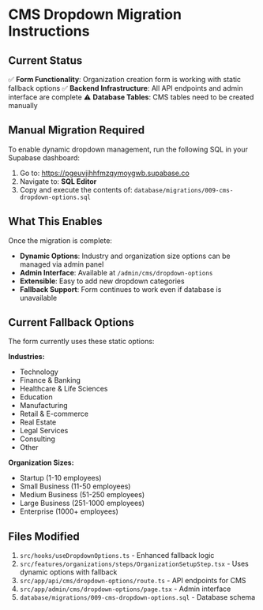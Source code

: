 # CMS Dropdown Migration Instructions

## Current Status
✅ **Form Functionality**: Organization creation form is working with static fallback options
✅ **Backend Infrastructure**: All API endpoints and admin interface are complete
⚠️ **Database Tables**: CMS tables need to be created manually

## Manual Migration Required

To enable dynamic dropdown management, run the following SQL in your Supabase dashboard:

1. Go to: https://pgeuvjihhfmzqymoygwb.supabase.co
2. Navigate to: **SQL Editor**
3. Copy and execute the contents of: `database/migrations/009-cms-dropdown-options.sql`

## What This Enables

Once the migration is complete:
- **Dynamic Options**: Industry and organization size options can be managed via admin panel
- **Admin Interface**: Available at `/admin/cms/dropdown-options`
- **Extensible**: Easy to add new dropdown categories
- **Fallback Support**: Form continues to work even if database is unavailable

## Current Fallback Options

The form currently uses these static options:

**Industries:**
- Technology
- Finance & Banking
- Healthcare & Life Sciences
- Education
- Manufacturing
- Retail & E-commerce
- Real Estate
- Legal Services
- Consulting
- Other

**Organization Sizes:**
- Startup (1-10 employees)
- Small Business (11-50 employees)
- Medium Business (51-250 employees)  
- Large Business (251-1000 employees)
- Enterprise (1000+ employees)

## Files Modified

1. `src/hooks/useDropdownOptions.ts` - Enhanced fallback logic
2. `src/features/organizations/steps/OrganizationSetupStep.tsx` - Uses dynamic options with fallback
3. `src/app/api/cms/dropdown-options/route.ts` - API endpoints for CMS
4. `src/app/admin/cms/dropdown-options/page.tsx` - Admin interface
5. `database/migrations/009-cms-dropdown-options.sql` - Database schema